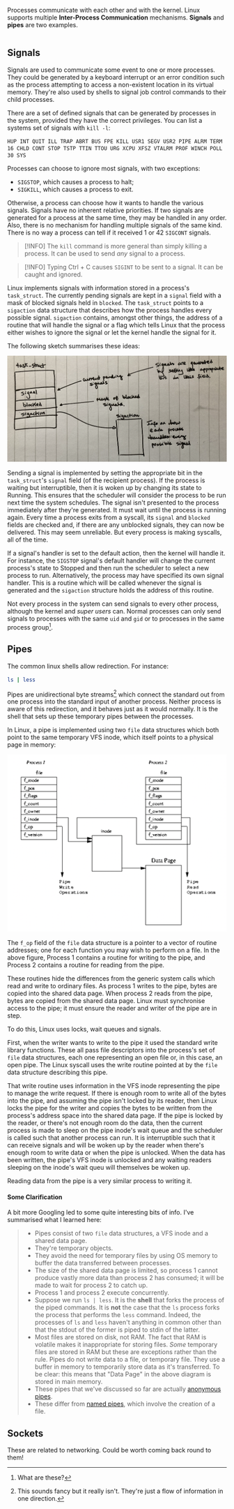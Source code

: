 Processes communicate with each other and with the kernel. Linux supports multiple **Inter-Process Communication** mechanisms. **Signals** and **pipes** are two examples.

```toc
```

## Signals
Signals are used to communicate some event to one or more processes. They could be generated by a keyboard interrupt or an error condition such as the process attempting to access a non-existent location in its virtual memory. They're also used by shells to signal job control commands to their child processes.

There are a set of defined signals that can be generated by processes in the system, provided they have the correct privileges. You can list a systems set of signals with  `kill -l`:

```
HUP INT QUIT ILL TRAP ABRT BUS FPE KILL USR1 SEGV USR2 PIPE ALRM TERM 16 CHLD CONT STOP TSTP TTIN TTOU URG XCPU XFSZ VTALRM PROF WINCH POLL 30 SYS
```

Processes can choose to ignore most signals, with two exceptions:

* `SIGSTOP`, which causes a process to halt;
* `SIGKILL`, which causes a process to exit.

Otherwise, a process can choose how it wants to handle the various signals. Signals have no inherent relative priorities. If two signals are generated for a process at the same time, they may be handled in any order. Also, there is no mechanism for handling multiple signals of the same kind. There is no way a process can tell if it received 1 or 42 `SIGCONT` signals.

> [!INFO] 
> The `kill` command is more general than simply killing a process. It can be used to send *any* signal to a process.

> [!INFO]
> Typing Ctrl + C causes `SIGINT` to be sent to a signal. It can be caught and ignored.

Linux implements signals with information stored in a process's `task_struct`. The currently pending signals are kept in a `signal` field with a mask of blocked signals held in `blocked`. The `task_struct` points to a `sigaction` data structure that describes how the process handles every possible signal. `sigaction` contains, amongst other things, the address of a routine that will handle the signal or a flag which tells Linux that the process either wishes to ignore the signal or let the kernel handle the signal for it.

The following sketch summarises these ideas:

![|700](_attachments/Screenshot%202022-12-18%20at%2014.18.50.png)

Sending a signal is implemented by setting the appropriate bit in the `task_struct`'s `signal` field (of the recipient process). If the process is waiting but interruptible, then it is woken up by changing its state to Running. This ensures that the scheduler will consider the process to be run next time the system schedules.
The signal isn't presented to the process immediately after they're generated. It must wait until the process is running again. Every time a process exits from a syscall, its `signal` and `blocked` fields are checked and, if there are any unblocked signals, they can now be delivered. 
This may seem unreliable. But every process is making syscalls, all of the time. 

If a signal's handler is set to the default action, then the kernel will handle it. For instance, the `SIGSTOP` signal's default handler will change the current process's state to Stopped and then run the scheduler to select a new process to run. 
Alternatively, the process may have specified its own signal handler. This is a routine which will be called whenever the signal is generated and the `sigaction` structure holds the address of this routine.

Not every process in the system can send signals to every other process, although the kernel and *super users* can. Normal processes can only send signals to processes with the same `uid` and `gid` or to processes in the same process group[^fn1].

## Pipes
The common linux shells allow redirection. For instance:

```bash
ls | less
```

Pipes are unidirectional byte streams[^fn2] which connect the standard out from one process into the standard input of another process. Neither process is aware of this redirection, and it behaves just as it would normally. It is the shell that sets up these temporary pipes between the processes.

In Linux, a pipe is implemented using two `file` data structures which both point to the same temporary VFS inode, which itself points to a physical page in memory:

![|500](_attachments/Screenshot%202022-12-17%20at%2013.33.09.png)

The `f_op` field of the `file` data structure is a pointer to a vector of routine addresses; one for each function you may wish to perform on a file. In the above figure, Process 1 contains a routine for writing to the pipe, and Process 2 contains a routine for reading from the pipe.

These routines hide the differences from the generic system calls which read and write to ordinary files. As process 1 writes to the pipe, bytes are copied into the shared data page. When process 2 reads from the pipe, bytes are copied from the shared data page. Linux must synchronise access to the pipe; it must ensure the reader and writer of the pipe are in step.

To do this, Linux uses locks, wait queues and signals.

First, when the writer wants to write to the pipe it used the standard write library functions. These all pass file descriptors into the process's set of `file` data structures, each one representing an open file or, in this case, an open pipe. The Linux syscall uses the write routine pointed at by the `file` data structure describing this pipe.

That write routine uses information in the VFS inode representing the pipe to manage the write request. If there is enough room to write all of the bytes into the pipe, and assuming the pipe isn't locked by its reader, then Linux locks the pipe for the writer and copies the bytes to be written from the process's address space into the shared data page.
If the pipe is locked by the reader, or there's not enough room do the data, then the current process is made to sleep on the pipe inode's wait queue and the scheduler is called such that another process can run. It is interruptible such that it can receive signals and will be woken up by the reader when there's enough room to write data or when the pipe is unlocked.
When the data has been written, the pipe's VFS inode is unlocked and any waiting readers sleeping on the inode's wait queu will themselves be woken up.

Reading data from the pipe is a very similar process to writing it.

#### Some Clarification
A bit more Googling led to some quite interesting bits of info. I've summarised what I learned here:

> * Pipes consist of two `file` data structures, a VFS inode and a shared data page.
> * They're temporary objects.
> * They avoid the need for temporary files by using OS memory to buffer the data transferred between processes.
> * The size of the shared data page is limited, so process 1 cannot produce vastly more data than process 2 has consumed; it will be made to wait for process 2 to catch up.
> * Process 1 and process 2 execute concurrently.
> * Suppose we run `ls | less`. It is the **shell** that forks the process of the piped commands. It is **not** the case that the `ls` process forks the process that performs the `less` command. Indeed, the processes of `ls` and `less` haven't anything in common other than that the stdout of the former is piped to stdin of the latter.
> * Most files are stored on disk, not RAM. The fact that RAM is volatile makes it inappropriate for storing files. *Some* temporary files are stored in RAM but these are exceptions rather than the rule. Pipes do not write data to a file, or temporary file. They use a buffer in memory to temporarily store data as it's transferred. To be clear: this means that "Data Page" in the above diagram is stored in main memory.
> * These pipes that we've discussed so far are actually [anonymous pipes](https://en.wikipedia.org/wiki/Pipeline_(Unix)).
> * These differ from [named pipes](https://en.wikipedia.org/wiki/Named_pipe), which involve the creation of a file.



## Sockets
These are related to networking. Could be worth coming back round to them!



















[^fn1]: What are these?

[^fn2]: This sounds fancy but it really isn't. They're just a flow of information in one direction.